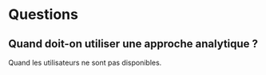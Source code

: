 # Questions

## Quand doit-on utiliser une approche analytique ?

Quand les utilisateurs ne sont pas disponibles.
